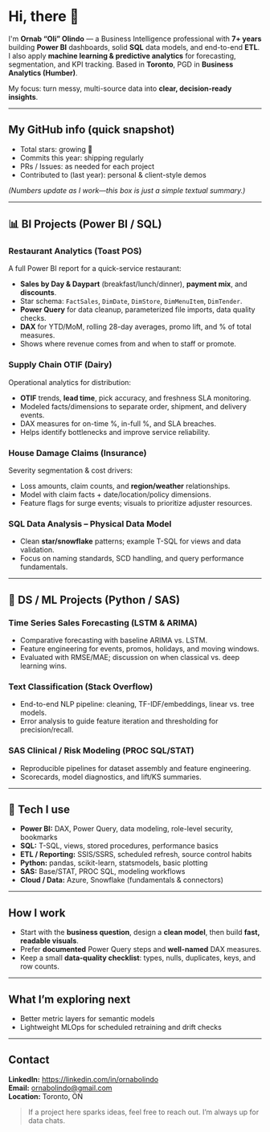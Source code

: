 # Hi, there 👋

I'm **Ornab “Oli” Olindo** — a Business Intelligence professional with **7+ years** building
**Power BI** dashboards, solid **SQL** data models, and end-to-end **ETL**. I also apply
**machine learning & predictive analytics** for forecasting, segmentation, and KPI tracking.
Based in **Toronto**, PGD in **Business Analytics (Humber)**.

My focus: turn messy, multi-source data into **clear, decision-ready insights**.

---

## My GitHub info (quick snapshot)
- Total stars: growing 🌱  
- Commits this year: shipping regularly  
- PRs / Issues: as needed for each project  
- Contributed to (last year): personal & client-style demos

*(Numbers update as I work—this box is just a simple textual summary.)*

---

## 📊 BI Projects (Power BI / SQL)

### Restaurant Analytics (Toast POS)
A full Power BI report for a quick-service restaurant:
- **Sales by Day & Daypart** (breakfast/lunch/dinner), **payment mix**, and **discounts**.
- Star schema: `FactSales`, `DimDate`, `DimStore`, `DimMenuItem`, `DimTender`.
- **Power Query** for data cleanup, parameterized file imports, data quality checks.
- **DAX** for YTD/MoM, rolling 28-day averages, promo lift, and % of total measures.
- Shows where revenue comes from and when to staff or promote.

### Supply Chain OTIF (Dairy)
Operational analytics for distribution:
- **OTIF** trends, **lead time**, pick accuracy, and freshness SLA monitoring.
- Modeled facts/dimensions to separate order, shipment, and delivery events.
- DAX measures for on-time %, in-full %, and SLA breaches.
- Helps identify bottlenecks and improve service reliability.

### House Damage Claims (Insurance)
Severity segmentation & cost drivers:
- Loss amounts, claim counts, and **region/weather** relationships.
- Model with claim facts + date/location/policy dimensions.
- Feature flags for surge events; visuals to prioritize adjuster resources.

### SQL Data Analysis – Physical Data Model
- Clean **star/snowflake** patterns; example T-SQL for views and data validation.
- Focus on naming standards, SCD handling, and query performance fundamentals.

---

## 🧪 DS / ML Projects (Python / SAS)

### Time Series Sales Forecasting (LSTM & ARIMA)
- Comparative forecasting with baseline ARIMA vs. LSTM.
- Feature engineering for events, promos, holidays, and moving windows.
- Evaluated with RMSE/MAE; discussion on when classical vs. deep learning wins.

### Text Classification (Stack Overflow)
- End-to-end NLP pipeline: cleaning, TF-IDF/embeddings, linear vs. tree models.
- Error analysis to guide feature iteration and thresholding for precision/recall.

### SAS Clinical / Risk Modeling (PROC SQL/STAT)
- Reproducible pipelines for dataset assembly and feature engineering.
- Scorecards, model diagnostics, and lift/KS summaries.

---

## 🧰 Tech I use
- **Power BI:** DAX, Power Query, data modeling, role-level security, bookmarks
- **SQL:** T-SQL, views, stored procedures, performance basics
- **ETL / Reporting:** SSIS/SSRS, scheduled refresh, source control habits
- **Python:** pandas, scikit-learn, statsmodels, basic plotting
- **SAS:** Base/STAT, PROC SQL, modeling workflows
- **Cloud / Data:** Azure, Snowflake (fundamentals & connectors)

---

## How I work
- Start with the **business question**, design a **clean model**, then build **fast, readable visuals**.
- Prefer **documented** Power Query steps and **well-named** DAX measures.
- Keep a small **data-quality checklist**: types, nulls, duplicates, keys, and row counts.

---

## What I’m exploring next
- Better metric layers for semantic models  
- Lightweight MLOps for scheduled retraining and drift checks

---

## Contact
**LinkedIn:** https://linkedin.com/in/ornabolindo  
**Email:** ornabolindo@gmail.com  
**Location:** Toronto, ON

> If a project here sparks ideas, feel free to reach out. I’m always up for data chats.
